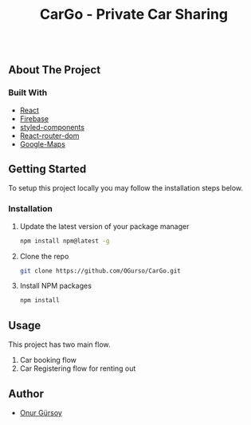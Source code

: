 <br />
<p align="center">

  <h1 align="center">CarGo - Private Car Sharing</h1>

</p>
<br />

<br />

## About The Project

### Built With

-   [React](https://reactjs.org/)
-   [Firebase](https://firebase.google.com/docs/guides)
-   [styled-components](https://styled-components.com/)
-   [React-router-dom](https://reactrouter.com/web/guides/quick-start)
-   [Google-Maps](https://reactrouter.com/web/guides/quick-start)

## Getting Started

To setup this project locally you may follow the installation steps below.

### Installation

1. Update the latest version of your package manager
    ```sh
    npm install npm@latest -g
    ```
2. Clone the repo
    ```sh
    git clone https://github.com/OGurso/CarGo.git
    ```
3. Install NPM packages
    ```sh
    npm install
    ```

## Usage

This project has two main flow.

1. Car booking flow
2. Car Registering flow for renting out

## Author

-   [Onur Gürsoy](https://github.com/OGurso)
